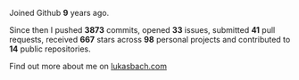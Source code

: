 Joined Github **9** years ago.

Since then I pushed **3873** commits, opened **33** issues, submitted **41** pull requests, received **667** stars across **98** personal projects and contributed to **14** public repositories.

Find out more about me on [lukasbach.com](https://lukasbach.com)
